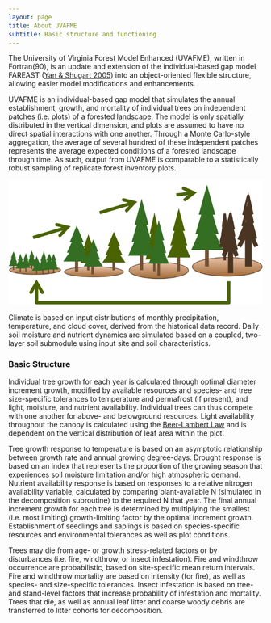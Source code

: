 ```yaml
---
layout: page
title: About UVAFME
subtitle: Basic structure and functioning
---
```

The University of Virginia Forest Model Enhanced (UVAFME), written in Fortran(90), is an update and extension of the individual-based gap model FAREAST  ([Yan & Shugart 2005](https://www.jstor.org/stable/3566334?seq=1#page_scan_tab_contents)) into an object-oriented flexible structure, allowing easier model modifications and enhancements.

UVAFME is an individual-based gap model that simulates the annual establishment, growth, and mortality of individual trees on independent patches (i.e. plots) of a forested landscape. The model is only spatially distributed in the vertical dimension, and plots are assumed to have no direct spatial interactions with one another. Through a Monte Carlo-style aggregation, the average of several hundred of these independent patches represents the average expected conditions of a forested landscape through time. As such, output from UVAFME is comparable to a statistically robust sampling of replicate forest inventory plots.

![GapDynamics](img/UVAFME_cycle.png)

Climate is based on input distributions of monthly precipitation, temperature, and cloud cover, derived from the historical data record. Daily soil moisture and nutrient dynamics are simulated based on a coupled, two-layer soil submodule using input site and soil characteristics.


### Basic Structure

Individual tree growth for each year is calculated through optimal diameter increment growth, modified by available resources and species- and tree size-specific tolerances to temperature and permafrost (if present), and light, moisture, and nutrient availability. Individual trees can thus compete with one another for above- and belowground resources. Light availability throughout the canopy is calculated using the [Beer-Lambert Law](https://en.wikipedia.org/wiki/Beer%E2%80%93Lambert_law) and is dependent on the vertical distribution of leaf area within the plot.

Tree growth response to temperature is based on an asymptotic relationship between growth rate and annual growing degree-days. Drought response is based on an index that represents the proportion of the growing season that experiences soil moisture limitation and/or high atmospheric demand. Nutrient availability response is based on responses to a relative nitrogen availability variable, calculated by comparing plant-available N (simulated in the decomposition subroutine) to the required N that year. The final annual increment growth for each tree is determined by multiplying the smallest (i.e. most limiting) growth-limiting factor by the optimal increment growth. Establishment of seedlings and saplings is based on species-specific resources and environmental tolerances as well as plot conditions.

Trees may die from age- or growth stress-related factors or by disturbances (i.e. fire, windthrow, or insect infestation). Fire and windthrow occurrence are probabilistic, based on site-specific mean return intervals. Fire and windthrow mortality are based on intensity (for fire), as well as species- and size-specific tolerances. Insect infestation is based on tree- and stand-level factors that increase probability of infestation and mortality. Trees that die, as well as annual leaf litter and coarse woody debris are transferred to litter cohorts for decomposition.

